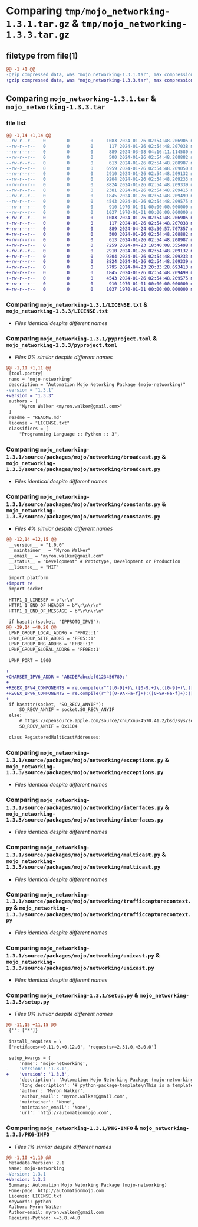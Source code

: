 # Comparing `tmp/mojo_networking-1.3.1.tar.gz` & `tmp/mojo_networking-1.3.3.tar.gz`

## filetype from file(1)

```diff
@@ -1 +1 @@
-gzip compressed data, was "mojo_networking-1.3.1.tar", max compression
+gzip compressed data, was "mojo_networking-1.3.3.tar", max compression
```

## Comparing `mojo_networking-1.3.1.tar` & `mojo_networking-1.3.3.tar`

### file list

```diff
@@ -1,14 +1,14 @@
--rw-r--r--   0        0        0     1083 2024-01-26 02:54:48.206905 mojo_networking-1.3.1/LICENSE.txt
--rw-r--r--   0        0        0      117 2024-01-26 02:54:48.207038 mojo_networking-1.3.1/README.md
--rw-r--r--   0        0        0      889 2024-03-08 04:16:11.114580 mojo_networking-1.3.1/pyproject.toml
--rw-r--r--   0        0        0      500 2024-01-26 02:54:48.208882 mojo_networking-1.3.1/source/packages/mojo/networking/__init__.py
--rw-r--r--   0        0        0      613 2024-01-26 02:54:48.208987 mojo_networking-1.3.1/source/packages/mojo/networking/broadcast.py
--rw-r--r--   0        0        0     6959 2024-01-26 02:54:48.209050 mojo_networking-1.3.1/source/packages/mojo/networking/constants.py
--rw-r--r--   0        0        0     2910 2024-01-26 02:54:48.209132 mojo_networking-1.3.1/source/packages/mojo/networking/exceptions.py
--rw-r--r--   0        0        0     9204 2024-01-26 02:54:48.209233 mojo_networking-1.3.1/source/packages/mojo/networking/interfaces.py
--rw-r--r--   0        0        0     8824 2024-01-26 02:54:48.209339 mojo_networking-1.3.1/source/packages/mojo/networking/multicast.py
--rw-r--r--   0        0        0     2381 2024-01-26 02:54:48.209415 mojo_networking-1.3.1/source/packages/mojo/networking/resolution.py
--rw-r--r--   0        0        0     1845 2024-01-26 02:54:48.209499 mojo_networking-1.3.1/source/packages/mojo/networking/trafficcapturecontext.py
--rw-r--r--   0        0        0     4543 2024-01-26 02:54:48.209575 mojo_networking-1.3.1/source/packages/mojo/networking/unicast.py
--rw-r--r--   0        0        0      910 1970-01-01 00:00:00.000000 mojo_networking-1.3.1/setup.py
--rw-r--r--   0        0        0     1037 1970-01-01 00:00:00.000000 mojo_networking-1.3.1/PKG-INFO
+-rw-r--r--   0        0        0     1083 2024-01-26 02:54:48.206905 mojo_networking-1.3.3/LICENSE.txt
+-rw-r--r--   0        0        0      117 2024-01-26 02:54:48.207038 mojo_networking-1.3.3/README.md
+-rw-r--r--   0        0        0      889 2024-04-24 03:30:57.707357 mojo_networking-1.3.3/pyproject.toml
+-rw-r--r--   0        0        0      500 2024-01-26 02:54:48.208882 mojo_networking-1.3.3/source/packages/mojo/networking/__init__.py
+-rw-r--r--   0        0        0      613 2024-01-26 02:54:48.208987 mojo_networking-1.3.3/source/packages/mojo/networking/broadcast.py
+-rw-r--r--   0        0        0     7259 2024-04-23 18:40:08.355498 mojo_networking-1.3.3/source/packages/mojo/networking/constants.py
+-rw-r--r--   0        0        0     2910 2024-01-26 02:54:48.209132 mojo_networking-1.3.3/source/packages/mojo/networking/exceptions.py
+-rw-r--r--   0        0        0     9204 2024-01-26 02:54:48.209233 mojo_networking-1.3.3/source/packages/mojo/networking/interfaces.py
+-rw-r--r--   0        0        0     8824 2024-01-26 02:54:48.209339 mojo_networking-1.3.3/source/packages/mojo/networking/multicast.py
+-rw-r--r--   0        0        0     5795 2024-04-23 20:33:28.693413 mojo_networking-1.3.3/source/packages/mojo/networking/resolution.py
+-rw-r--r--   0        0        0     1845 2024-01-26 02:54:48.209499 mojo_networking-1.3.3/source/packages/mojo/networking/trafficcapturecontext.py
+-rw-r--r--   0        0        0     4543 2024-01-26 02:54:48.209575 mojo_networking-1.3.3/source/packages/mojo/networking/unicast.py
+-rw-r--r--   0        0        0      910 1970-01-01 00:00:00.000000 mojo_networking-1.3.3/setup.py
+-rw-r--r--   0        0        0     1037 1970-01-01 00:00:00.000000 mojo_networking-1.3.3/PKG-INFO
```

### Comparing `mojo_networking-1.3.1/LICENSE.txt` & `mojo_networking-1.3.3/LICENSE.txt`

 * *Files identical despite different names*

### Comparing `mojo_networking-1.3.1/pyproject.toml` & `mojo_networking-1.3.3/pyproject.toml`

 * *Files 0% similar despite different names*

```diff
@@ -1,11 +1,11 @@
 [tool.poetry]
 name = "mojo-networking"
 description = "Automation Mojo Netorking Package (mojo-networking)"
-version = "1.3.1"
+version = "1.3.3"
 authors = [
     "Myron Walker <myron.walker@gmail.com>"
 ]
 readme = "README.md"
 license = "LICENSE.txt"
 classifiers = [
     "Programming Language :: Python :: 3",
```

### Comparing `mojo_networking-1.3.1/source/packages/mojo/networking/broadcast.py` & `mojo_networking-1.3.3/source/packages/mojo/networking/broadcast.py`

 * *Files identical despite different names*

### Comparing `mojo_networking-1.3.1/source/packages/mojo/networking/constants.py` & `mojo_networking-1.3.3/source/packages/mojo/networking/constants.py`

 * *Files 4% similar despite different names*

```diff
@@ -12,14 +12,15 @@
 __version__ = "1.0.0"
 __maintainer__ = "Myron Walker"
 __email__ = "myron.walker@gmail.com"
 __status__ = "Development" # Prototype, Development or Production
 __license__ = "MIT"
 
 import platform
+import re
 import socket
 
 HTTP1_1_LINESEP = b"\r\n"
 HTTP1_1_END_OF_HEADER = b"\r\n\r\n"
 HTTP1_1_END_OF_MESSAGE = b"\r\n\r\n"
 
 if hasattr(socket, "IPPROTO_IPV6"):
@@ -39,14 +40,20 @@
 UPNP_GROUP_LOCAL_ADDR6 = 'FF02::1'
 UPNP_GROUP_SITE_ADDR6 = 'FF05::1'
 UPNP_GROUP_ORG_ADDR6 = 'FF08::1'
 UPNP_GROUP_GLOBAL_ADDR6 = 'FF0E::1'
 
 UPNP_PORT = 1900
 
+
+CHARSET_IPV6_ADDR = 'ABCDEFabcdef0123456789:'
+
+REGEX_IPV4_COMPONENTS = re.compile(r"^([0-9]+)\.([0-9]+)\.([0-9]+)\.([0-9]+)$")
+REGEX_IPV6_COMPONENTS = re.compile(r"^([0-9A-Fa-f]+):([0-9A-Fa-f]+):([0-9A-Fa-f]+):([0-9A-Fa-f]+):([0-9A-Fa-f]+):([0-9A-Fa-f]+):([0-9A-Fa-f]+):([0-9A-Fa-f]+)$")
+
 if hasattr(socket, "SO_RECV_ANYIF"):
     SO_RECV_ANYIF = socket.SO_RECV_ANYIF
 else:
     # https://opensource.apple.com/source/xnu/xnu-4570.41.2/bsd/sys/socket.h
     SO_RECV_ANYIF = 0x1104
 
 class RegisteredMulticastAddresses:
```

### Comparing `mojo_networking-1.3.1/source/packages/mojo/networking/exceptions.py` & `mojo_networking-1.3.3/source/packages/mojo/networking/exceptions.py`

 * *Files identical despite different names*

### Comparing `mojo_networking-1.3.1/source/packages/mojo/networking/interfaces.py` & `mojo_networking-1.3.3/source/packages/mojo/networking/interfaces.py`

 * *Files identical despite different names*

### Comparing `mojo_networking-1.3.1/source/packages/mojo/networking/multicast.py` & `mojo_networking-1.3.3/source/packages/mojo/networking/multicast.py`

 * *Files identical despite different names*

### Comparing `mojo_networking-1.3.1/source/packages/mojo/networking/trafficcapturecontext.py` & `mojo_networking-1.3.3/source/packages/mojo/networking/trafficcapturecontext.py`

 * *Files identical despite different names*

### Comparing `mojo_networking-1.3.1/source/packages/mojo/networking/unicast.py` & `mojo_networking-1.3.3/source/packages/mojo/networking/unicast.py`

 * *Files identical despite different names*

### Comparing `mojo_networking-1.3.1/setup.py` & `mojo_networking-1.3.3/setup.py`

 * *Files 0% similar despite different names*

```diff
@@ -11,15 +11,15 @@
 {'': ['*']}
 
 install_requires = \
 ['netifaces>=0.11.0,<0.12.0', 'requests>=2.31.0,<3.0.0']
 
 setup_kwargs = {
     'name': 'mojo-networking',
-    'version': '1.3.1',
+    'version': '1.3.3',
     'description': 'Automation Mojo Netorking Package (mojo-networking)',
     'long_description': '# python-package-template\nThis is a template repository that can be used to quickly create a python package project.\n',
     'author': 'Myron Walker',
     'author_email': 'myron.walker@gmail.com',
     'maintainer': 'None',
     'maintainer_email': 'None',
     'url': 'http://automationmojo.com',
```

### Comparing `mojo_networking-1.3.1/PKG-INFO` & `mojo_networking-1.3.3/PKG-INFO`

 * *Files 1% similar despite different names*

```diff
@@ -1,10 +1,10 @@
 Metadata-Version: 2.1
 Name: mojo-networking
-Version: 1.3.1
+Version: 1.3.3
 Summary: Automation Mojo Netorking Package (mojo-networking)
 Home-page: http://automationmojo.com
 License: LICENSE.txt
 Keywords: python
 Author: Myron Walker
 Author-email: myron.walker@gmail.com
 Requires-Python: >=3.8,<4.0
```

